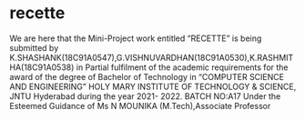 # recette
We are here that the Mini-Project work entitled “RECETTE” is being submitted by K.SHASHANK(18C91A0547),G.VISHNUVARDHAN(18C91A0530),K.RASHMITHA(18C91A0538) in Partial  fulfilment  of  the  academic  requirements  for  the  award  of  the  degree  of  Bachelor  of Technology in “COMPUTER SCIENCE AND ENGINEERING” HOLY MARY INSTITUTE OF TECHNOLOGY & SCIENCE, JNTU Hyderabad during the year 2021- 2022.
BATCH NO:A17
Under the Esteemed Guidance of Ms N MOUNIKA (M.Tech),Associate Professor
